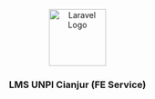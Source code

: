 <p align="center">
  <img src="https://encrypted-tbn0.gstatic.com/images?q=tbn:ANd9GcSlGmKtrnxElpqw3AExKXPWWBulcwjlvDJa1Q&s" width="100" alt="Laravel Logo">
</p>
<h3 align="center">
  LMS UNPI Cianjur (FE Service)  
</h3>